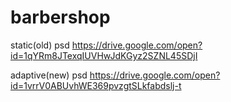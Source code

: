 # barbershop

static(old)
psd
https://drive.google.com/open?id=1qYRm8JTexqIUVHwJdKGyz2SZNL45SDjI

adaptive(new)
psd
https://drive.google.com/open?id=1vrrV0ABUvhWE369pvzgtSLkfabdslj-t
